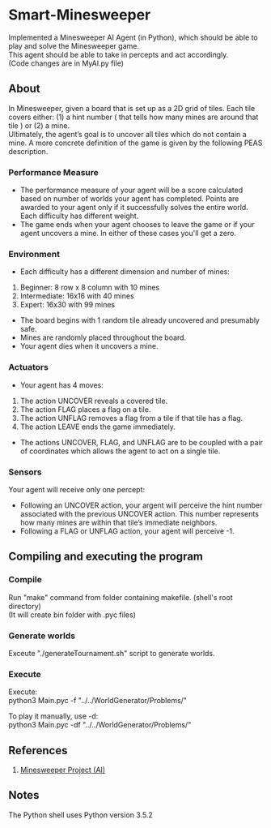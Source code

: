 # Smart-Minesweeper
Implemented a Minesweeper AI Agent (in Python), which should be able to play and solve the Minesweeper game.  
This agent should be able to take in percepts and act accordingly.  
(Code changes are in MyAI.py file)

## About 
In Minesweeper, given a board that is set up as a 2D grid of tiles. Each tile covers either: (1) a hint number ( that tells how many mines are around that tile ) or (2) a mine.  
Ultimately, the agent’s goal is to uncover all tiles which do not contain a mine. A more concrete definition of the game is given by the following PEAS description.

### Performance Measure
- The performance measure of your agent will be a score calculated based on number of worlds your agent has completed. Points are awarded to your agent only if it successfully solves the entire world. Each difficulty has different weight.  
- The game ends when your agent chooses to leave the game or if your agent uncovers a mine. In either of these cases you'll get a zero.

### Environment
- Each difficulty has a different dimension and number of mines:
1. Beginner: 8 row x 8 column with 10 mines
2. Intermediate: 16x16 with 40 mines
3. Expert: 16x30 with 99 mines  
- The board begins with 1 random tile already uncovered and presumably safe.  
- Mines are randomly placed throughout the board.  
- Your agent dies when it uncovers a mine.  

### Actuators
- Your agent has 4 moves:
1. The action UNCOVER reveals a covered tile.
2. The action FLAG places a flag on a tile.
3. The action UNFLAG removes a flag from a tile if that tile has a flag.
4. The action LEAVE ends the game immediately.  
- The actions UNCOVER, FLAG, and UNFLAG are to be coupled with a pair of coordinates which allows the agent to act on a single tile.

### Sensors
Your agent will receive only one percept:
- Following an UNCOVER action, your argent will perceive the hint number associated with the previous UNCOVER action. This number represents how many mines are within that tile’s immediate neighbors.
- Following a FLAG or UNFLAG action, your agent will perceive -1.

## Compiling and executing the program
### Compile
Run "make" command from folder containing makefile. (shell's root directory)  
(It will create bin folder with .pyc files)

### Generate worlds
Exceute "./generateTournament.sh" script to generate worlds.

### Execute
Execute:    
python3 Main.pyc -f "../../WorldGenerator/Problems/"  

To play it manually, use -d:  
python3 Main.pyc -df "../../WorldGenerator/Problems/"

## References
1. [Minesweeper Project (AI)](https://canvas.eee.uci.edu/courses/11735/pages/coding-project-minesweeper)

## Notes
The Python shell uses Python version 3.5.2
